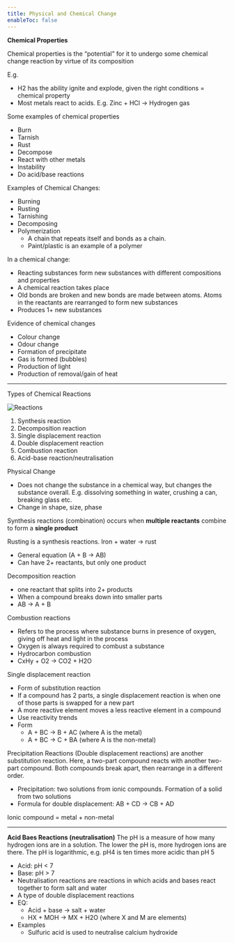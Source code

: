 ```yaml
---
title: Physical and Chemical Change
enableToc: false
---
```


**************************************Chemical Properties**************************************

Chemical properties is the “potential” for it to undergo some chemical change reaction by virtue of its composition

E.g.

- H2 has the ability ignite and explode, given the right conditions = chemical property
- Most metals react to acids. E.g. Zinc + HCl → Hydrogen gas

Some examples of chemical properties

- Burn
- Tarnish
- Rust
- Decompose
- React with other metals
- Instability
- Do acid/base reactions

Examples of Chemical Changes:

- Burning
- Rusting
- Tarnishing
- Decomposing
- Polymerization
    - A chain that repeats itself and bonds as a chain.
    - Paint/plastic is an example of a polymer

In a chemical change:

- Reacting substances form new substances with different compositions and properties
- A chemical reaction takes place
- Old bonds are broken and new bonds are made between atoms. Atoms in the reactants are rearranged to form new substances
- Produces 1+ new substances

Evidence of chemical changes

- Colour change
- Odour change
- Formation of precipitate
- Gas is formed (bubbles)
- Production of light
- Production of removal/gain of heat

---

Types of Chemical Reactions

![Reactions](https://www.google.com/url?sa=i&url=https%3A%2F%2Fbyjus.com%2Fchemistry%2Ftypes-of-chemical-reactions%2F&psig=AOvVaw1y3Fbv0hKELOtSmriKn_HQ&ust=1689909863944000&source=images&cd=vfe&opi=89978449&ved=0CBAQjRxqFwoTCPDH3fuqnIADFQAAAAAdAAAAABAE)

1. Synthesis reaction
2. Decomposition reaction
3. Single displacement reaction
4. Double displacement reaction
5. Combustion reaction
6. Acid-base reaction/neutralisation

Physical Change

- Does not change the substance in a chemical way, but changes the substance overall. E.g. dissolving something in water, crushing a can, breaking glass etc.
- Change in shape, size, phase

Synthesis reactions (combination) occurs when ************************************multiple reactants************************************ combine to form a ****************************single product****************************

Rusting is a synthesis reactions. Iron + water → rust

- General equation (A + B → AB)
- Can have 2+ reactants, but only one product

Decomposition reaction

- one reactant that splits into 2+ products
- When a compound breaks down into smaller parts
- AB → A + B

Combustion reactions

- Refers to the process where substance burns in presence of oxygen, giving off heat and light in the process
- Oxygen is always required to combust a substance
- Hydrocarbon combustion
- CxHy + O2 → CO2 + H2O

Single displacement reaction

- Form of substitution reaction
- If a compound has 2 parts, a single displacement reaction is when one of those parts is swapped for a new part
- A more reactive element moves a less reactive element in a compound
- Use reactivity trends
- Form
    - A + BC → B + AC (where A is the metal)
    - A + BC → C + BA (where A is the non-metal)

Precipitation Reactions (Double displacement reactions) are another substitution reaction. Here, a two-part compound reacts with another two-part compound. Both compounds break apart, then rearrange in a different order.

- Precipitation: two solutions from ionic compounds. Formation of a solid from two solutions
- Formula for double displacement: AB + CD → CB + AD

Ionic compound = metal + non-metal

---

****************************Acid Baes Reactions (neutralisation)**************************** The pH is a measure of how many hydrogen ions are in a solution. The lower the pH is, more hydrogen ions are there. The pH is logarithmic, e.g. pH4 is ten times more acidic than pH 5

- Acid: pH < 7
- Base: pH > 7
- Neutralisation reactions are reactions in which acids and bases react together to form salt and water
- A type of double displacement reactions
- EQ:
    - Acid + base → salt + water
    - HX + MOH → MX + H2O (where X and M are elements)
- Examples
    - Sulfuric acid is used to neutralise calcium hydroxide
